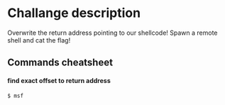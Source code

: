 Challange description
=====================

Overwrite the return address pointing to our shellcode!
Spawn a remote shell and cat the flag!

Commands cheatsheet
---------------

#### find exact offset to return address
```
$ msf
```
